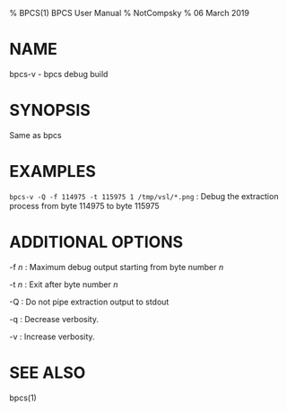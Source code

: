 % BPCS(1) BPCS User Manual
% NotCompsky
% 06 March 2019

# NAME

bpcs-v - bpcs debug build

# SYNOPSIS

Same as bpcs

# EXAMPLES

`bpcs-v -Q -f 114975 -t 115975 1 /tmp/vsl/*.png`
:   Debug the extraction process from byte 114975 to byte 115975

# ADDITIONAL OPTIONS

-f *n*
:   Maximum debug output starting from byte number *n*

-t *n*
:   Exit after byte number *n*

-Q
:   Do not pipe extraction output to stdout

-q
:   Decrease verbosity.

-v
:   Increase verbosity.

# SEE ALSO
bpcs(1)
